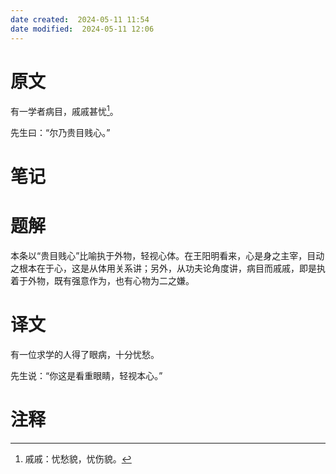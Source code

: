 ```yaml
---
date created:  2024-05-11 11:54
date modified:  2024-05-11 12:06
---
```

# 原文
有一学者病目，戚戚甚忧[^1]。

先生曰：“尔乃贵目贱心。”
# 笔记

# 题解
本条以“贵目贱心”比喻执于外物，轻视心体。在王阳明看来，心是身之主宰，目动之根本在于心，这是从体用关系讲；另外，从功夫论角度讲，病目而戚戚，即是执着于外物，既有强意作为，也有心物为二之嫌。
# 译文
有一位求学的人得了眼病，十分忧愁。

先生说：“你这是看重眼睛，轻视本心。”
# 注释

[^1]: 戚戚：忧愁貌，忧伤貌。